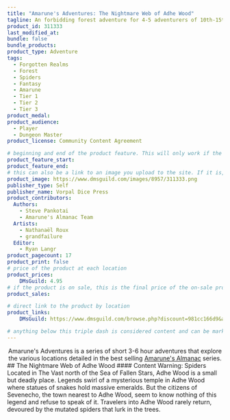 ```yaml
---
title: "Amarune's Adventures: The Nightmare Web of Adhe Wood"
tagline: An forbidding forest adventure for 4-5 adventurers of 10th-15th level, adaptable to lower tier play.
product_id: 311333
last_modified_at:
bundle: false
bundle_products:
product_type: Adventure
tags:
  - Forgotten Realms
  - Forest
  - Spiders
  - Fantasy
  - Amarune
  - Tier 1
  - Tier 2
  - Tier 3
product_medal: 
product_audience:
  - Player
  - Dungeon Master
product_license: Community Content Agreement

# beginning and end of the product feature. This will only work if the site is updated within several weeks of when the feature is supposed to happen. Making a new post counts as updating.
product_feature_start: 
product_feature_end: 
# this can also be a link to an image you upload to the site. If it is, it must start with a "/" or be a full link
product_image: https://www.dmsguild.com/images/8957/311333.png
publisher_type: Self
publisher_name: Vorpal Dice Press
product_contributors:
  Authors:
    - Steve Pankotai
    - Amarune's Almanac Team
  Artists:
    - Nathanaël Roux
    - grandfailure
  Editor:
    - Ryan Langr
product_pagecount: 17
product_print: false
# price of the product at each location
product_prices:
    DMsGuild: 4.95
# if the product is on sale, this is the final price of the on-sale product for each location that it is on sale. The sales % will be calculated and displayed based on the difference between product_prices and product_sales
product_sales:

# direct link to the product by location
product_links:
    DMsGuild: https://www.dmsguild.com/browse.php?discount=981cc166d9&affiliate_id=1713687

# anything below this triple dash is considered content and can be markup or html. It should be fully HTML compatible as long as your tags are formatted correctly.
---
```

<center>Amarune's Adventures is a series of short 3-6 hour adventures that explore the various locations detailed in the best selling <a href="#amarune#">Amarune's Almanac</a> series.</center>
## The Nightmare Web of Adhe Wood
#### Content Warning: Spiders
Located in The Vast north of the Sea of Fallen Stars, Adhe Wood is a small but deadly place. Legends swirl of a mysterious temple in Adhe Wood where statues of snakes hold massive emeralds. But the citizens of Sevenecho, the town nearest to Adhe Wood, seem to know nothing of this legend and refuse to speak of it. Travelers into Adhe Wood rarely return, devoured by the mutated spiders that lurk in the trees.